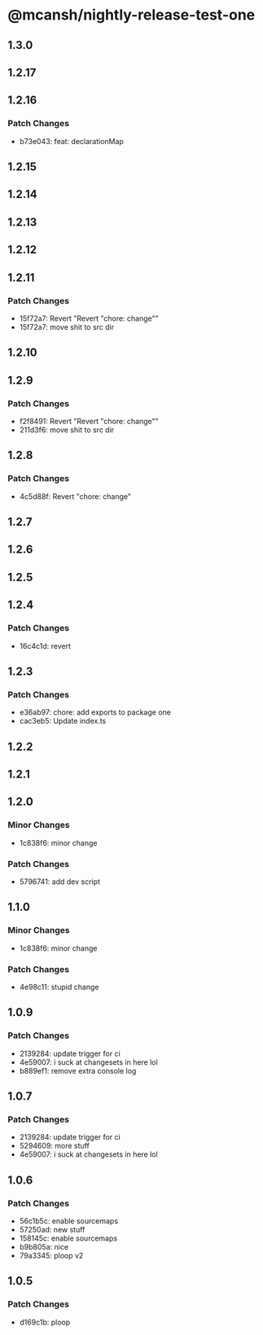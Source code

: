 # @mcansh/nightly-release-test-one

## 1.3.0

## 1.2.17

## 1.2.16

### Patch Changes

- b73e043: feat: declarationMap

## 1.2.15

## 1.2.14

## 1.2.13

## 1.2.12

## 1.2.11

### Patch Changes

- 15f72a7: Revert "Revert "chore: change""
- 15f72a7: move shit to src dir

## 1.2.10

## 1.2.9

### Patch Changes

- f2f8491: Revert "Revert "chore: change""
- 211d3f6: move shit to src dir

## 1.2.8

### Patch Changes

- 4c5d88f: Revert "chore: change"

## 1.2.7

## 1.2.6

## 1.2.5

## 1.2.4

### Patch Changes

- 16c4c1d: revert

## 1.2.3

### Patch Changes

- e36ab97: chore: add exports to package one
- cac3eb5: Update index.ts

## 1.2.2

## 1.2.1

## 1.2.0

### Minor Changes

- 1c838f6: minor change

### Patch Changes

- 5796741: add dev script

## 1.1.0

### Minor Changes

- 1c838f6: minor change

### Patch Changes

- 4e98c11: stupid change

## 1.0.9

### Patch Changes

- 2139284: update trigger for ci
- 4e59007: i suck at changesets in here lol
- b889ef1: remove extra console log

## 1.0.7

### Patch Changes

- 2139284: update trigger for ci
- 5294609: more stuff
- 4e59007: i suck at changesets in here lol

## 1.0.6

### Patch Changes

- 56c1b5c: enable sourcemaps
- 57250ad: new stuff
- 158145c: enable sourcemaps
- b9b805a: nice
- 79a3345: ploop v2

## 1.0.5

### Patch Changes

- d169c1b: ploop
